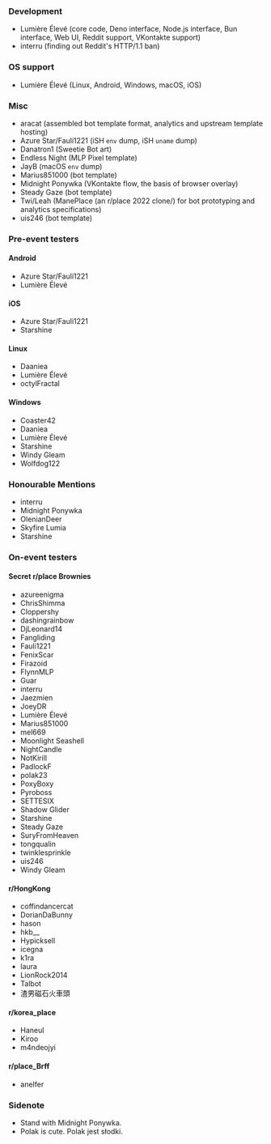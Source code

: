### Development
* Lumière Élevé (core code, Deno interface, Node.js interface, Bun interface, Web UI, Reddit support, VKontakte support)
* interru (finding out Reddit's HTTP/1.1 ban)
### OS support
* Lumière Élevé (Linux, Android, Windows, macOS, iOS)
### Misc
* aracat (assembled bot template format, analytics and upstream template hosting)
* Azure Star/Fauli1221 (iSH `env` dump, iSH `uname` dump)
* Danatron1 (Sweetie Bot art)
* Endless Night (MLP Pixel template)
* JayB (macOS `env` dump)
* Marius851000 (bot template)
* Midnight Ponywka (VKontakte flow, the basis of browser overlay)
* Steady Gaze (bot template)
* Twi/Leah (ManePlace (an r/place 2022 clone/) for bot prototyping and analytics specifications)
* uis246 (bot template)
### Pre-event testers
#### Android
* Azure Star/Fauli1221
* Lumière Élevé
#### iOS
* Azure Star/Fauli1221
* Starshine
#### Linux
* Daaniea
* Lumière Élevé
* octylFractal
#### Windows
* Coaster42
* Daaniea
* Lumière Élevé
* Starshine
* Windy Gleam
* Wolfdog122
### Honourable Mentions
* interru
* Midnight Ponywka
* OlenianDeer
* Skyfire Lumia
* Starshine
### On-event testers
#### Secret r/place Brownies
* azureenigma
* ChrisShimma
* Cloppershy
* dashingrainbow
* DjLeonard14
* Fangliding
* Fauli1221
* FenixScar
* Firazoid
* FlynnMLP
* Guar
* interru
* Jaezmien
* JoeyDR
* Lumière Élevé
* Marius851000
* mel669
* Moonlight Seashell
* NightCandle
* NotKirill
* PadlockF
* polak23
* PoxyBoxy
* Pyroboss
* SETTESIX
* Shadow Glider
* Starshine
* Steady Gaze
* SuryFromHeaven
* tongqualin
* twinklesprinkle
* uis246
* Windy Gleam
#### r/HongKong
* coffindancercat
* DorianDaBunny
* hason
* hkb__
* Hypicksell
* icegna
* k1ra
* laura
* LionRock2014
* Talbot
* 渣男磁石火車頭
#### r/korea_place
* Haneul
* Kiroo
* m4ndeojyi
#### r/place_Brff
* anelfer
### Sidenote
* Stand with Midnight Ponywka.
* Polak is cute. Polak jest słodki.